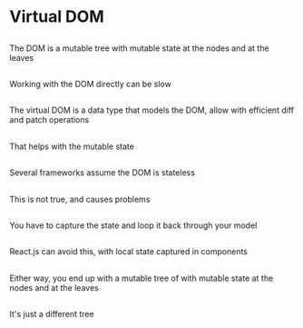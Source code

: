 
# Virtual DOM

##

The DOM is a mutable tree with mutable state at the nodes and at the leaves

##

Working with the DOM directly can be slow

##

The virtual DOM is a data type that models the DOM, allow with efficient diff and patch operations

##

That helps with the mutable state


##

Several frameworks assume the DOM is stateless

##

This is not true, and causes problems

##

You have to capture the state and loop it back through your model

##

React.js can avoid this, with local state captured in components

##

Either way, you end up with a mutable tree of with mutable state at the nodes and at the leaves

##

It's just a different tree
